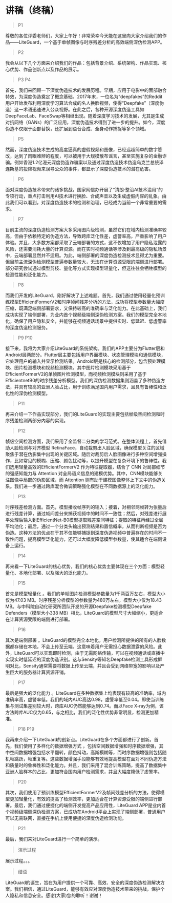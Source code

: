 # 讲稿（终稿）

> P1 

尊敬的各位评委老师们，大家上午好！非常荣幸今天能在这里向大家介绍我们的作品——LiteGuard，一个基于单帧图像与时序残差分析的高效端侧深伪检测APP。

> P2

我会从以下几个方面来介绍我们的作品：包括背景介绍、系统架构、作品实现、核心优势、作品创新点以及作品的展示。

> P3 P4

首先，我们来回顾一下深度伪造技术的发展历程。早期，应用于电影中的面部融合特效，为深度伪造奠定了概念基础。2017年末，一位名为“deepfakes”的Reddit用户开始发布利用深度学习算法合成的名人换脸视频，使得“Deepfake”（深度伪造）这一术语迅速进入公众视野。在此之后，各种开源深度伪造工具如DeepFaceLab、FaceSwap等相继出现。随着深度学习技术的发展，尤其是生成对抗网络（GANs）的广泛应用，深度伪造技术得到了进一步的提升。如今，深度伪造不仅限于面部替换，还扩展到语音合成、全身动作捕捉等多个领域。

> P5

然而，深度伪造技术生成的高度逼真的虚假视频和图像，已经远超简单的数字篡改，达到了肉眼难辨的程度，可以被用于大规模散布谣言，甚至实施复杂的金融诈骗。例如香港1.2亿港元深度伪造诈骗案以及通过深度伪造技术伪造乌克兰总统泽连斯基的投降视频来误导公众的事件，都显示了深度伪造技术的潜在危害。

> P6

面对深度伪造技术带来的诸多挑战，国家网信办开展了“清朗·整治AI技术滥用”的专项行动，重点打击利用AI技术进行换脸、合成声音以及生成虚假内容的乱象。由此我们可以看到，对深度伪造技术的检测和治理，已经成为当前一个非常重要的需求。

> P7

目前主流的深度伪造检测方案大多采用图片级检测，虽然它们在域内检测准确率较高，但由于依赖特定的伪造方法，导致跨库泛化性差，虚警率高，严重影响了用户体验。并且，大多数方案都采取了云端部署的方式，这不仅增加了用户隐私泄露的风险，还需要消耗大量的计算资源。而在实时视频通话等涉及到最高级的隐私场景中，云端部署显然并不适用。为此，端侧部署的深度伪造检测技术显得尤为重要。但目前主流深伪检测模型普遍参数量较大，无法在计算资源受限的端侧进行部署。部分研究尝试通过模型剪枝、量化等方式实现模型轻量化，但这往往会牺牲模型的检测性能和泛化能力。

> P8

而我们开发的LiteGuard，刚好解决了上述难题。首先，我们通过使用轻量化预训练模型EfficientFormerV2和时序帧间残差分析的方法，成功将模型参数量大幅度压缩，既满足端侧部署要求，又保持较高的准确率与泛化能力。在此基础上，我们成功实现了端侧部署，为业内首个视频级端侧深伪检测方案。我们的模型完全本地化，确保了用户隐私安全，并能够在视频通话场景中提供实时、低延迟、低虚警率的深度伪造检测服务。

> P9 P10

接下来，我将为大家介绍LiteGuard的系统架构。我们的APP主要分为Flutter层和Android层两部分。Flutter层主要包括用户界面模块、状态管理模块和通信模块，它处理用户的输入并显示检测结果。Android层是核心的检测部分，包含预处理模块、图片检测模块和视频检测模块。其中图片检测模块采用基于EfficientFormerV2的单帧图片检测模型，而视频检测模块则采用了基于EfficientnetB0的时序残差分析模型。我们的深伪检测数据集则涵盖了多种伪造方法，并具有较高的亚洲人脸占比，用于训练满足国内用户需求，且具有鲁棒性和泛化性的深伪检测模型。

> P11

再来介绍一下作品实现部分，我们的LiteGuard的实现主要包括帧级空间检测和时序残差检测两部分内容的实现。

> P12

帧级空间检测方面，我们采用了全监督二分类的学习范式。在整体流程上，首先借助人脸检测与对齐模型 RetinaFace，自动裁剪出人脸区域，确保模型关注的区域聚焦于潜在伪影集中出现的关键区域。随后对裁剪后人脸图像进行多种空间增强操作，比如常见的模糊、压缩、颜色扰动等，以提升模型在复杂环境下的鲁棒性。我们选用轻量高效的EfficientFormerV2 作为特征提取器，结合了 CNN 对局部细节的强感知能力与 Attention 对全局语义信息的建模优势。其中，CNN模块能够关注图像中局部的伪影区域，而 Attention 则有助于建模图像整体上下文中的伪造关系。我们进一步通过跨库混合微调策略强化模型在不同数据源上的泛化能力。

> P13

时序残差检测方面。首先，模型接收帧序列的输入；接着，对相邻两帧转为张量后进行残差计算，通过帧间差分来捕获视频中的时间不一致性；然后，对残差进行展平处理后输入到EfficientNet-B0模型提取残差空间特征；提取的特征再经过全局平均池化；最后，通过一个分类头输出预测结果和置信概率，从而判断视频是否为伪造。这种方法的优点在于其不仅能够捕捉到深度伪造视频中普遍存在的时间不一致性问题，提高模型泛化能力，还可以大幅度降低模型参数量，使其适合在端侧设备上运行。

> P14 

再来看一下LiteGuard的核心优势，我们的核心优势主要体现在三个方面：模型轻量化、本地化部署、以及强大的泛化能力。

> P15

首先是模型轻量化 。我们的单帧图片检测模型参数量为1千两百万左右，模型大小仅为47.03 MB。时序残差分析模型的参数量为480万左右，模型大小仅为18.43 MB。与中科院自动化研究所团队开发的开源Deepfake检测模型Deepfake Defenders（模型大小338 MB）相比，LiteGuard的模型尺寸大幅缩小，更适合在计算资源受限的端侧进行部署。

> P16

其次是端侧部署 。LiteGuard的模型完全本地化，用户检测所提供的所有的人脸数据都存储在本地，不会上传至云端。这意味着用户无需担心数据泄露的风险。此外，LiteGuard可以实现即时检测，由于无需网络传输，可以在视频通话或直播中实现实时低延迟的深度伪造识别。这与Sensity等知名Deepfake检测工具形成鲜明对比，Sensity通常需要将数据上传至云端，并且会受到网络带宽的影响以及产生巨大的服务器计算资源开销。

> P17

最后是强大的泛化能力 。LiteGuard在多种数据集上均表现有较高的准确率，域内准确率高，虚警率低。我们的域内AUC高达0.98，虚警率低至0.04。即使当训练集与测试集差别较大时，跨库AUC仍然能够达到0.74。而以Face X-ray为例，该方法跨库AUC仅为0.65，与之相比，我们的泛化性优势非常明显，检测更加精准。

> P18 P19

我再来介绍一下LiteGuard的创新点。LiteGuard在多个方面都进行了创新。首先，我们使用了多样化的数据增强方式 ，包括空间数据增强和时序数据增强，其中空间数据增强包括水平翻转，颜色抖动，高斯模糊等，而时序数据增强则包括随机帧跳跃，帧重复等。这些数据增强手段能够有效地提高模型在面对不同伪造方法和质量时的鲁棒性和泛化能力。并且，我们采用了混合训练策略，提高了数据集中亚洲人脸样本的占比，更加符合国内用户检测需求，并且大幅度降低了虚警率。

> P20 

其次，我们使用了预训练模型EfficientFormerV2及帧间残差分析的方法，使得模型更加轻量化，有效的提高了检测效率，更加适合在计算资源受限的端侧进行部署。最后，我们通过便捷化的端侧开发提高产品应用性，LiteGuard APP是业内首个视频级端侧深伪检测方案，已成功在Android平台上实现了端侧部署，普通用户可以无需联网，直接在手机上使用便捷的深度伪造检测功能。

> P21

最后，我们来对LiteGuard进行一个简单的演示。

> 演示过程

展示过程。。。

> 结语

LiteGuard的诞生，旨在为用户提供一个可靠、高效、安全的深度伪造检测解决方案。我们相信，通过LiteGuard，能够有效应对深度伪造技术带来的挑战，保护个人隐私和信息安全。感谢(大家)您的聆听！谢谢！